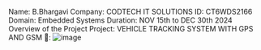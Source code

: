 Name: B.Bhargavi
Company: CODTECH IT SOLUTIONS
ID: CT6WDS2166
Domain: Embedded Systems
Duration: NOV 15th to DEC 30th 2024
Overview of the Project
Project: VEHICLE TRACKING SYSTEM WITH GPS AND GSM
🔗:
![image](https://github.com/user-attachments/assets/9fb621d1-2901-4069-b24c-e26221231858)


